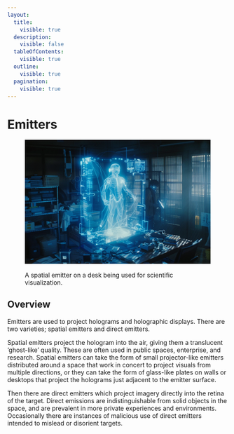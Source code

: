 ```yaml
---
layout:
  title:
    visible: true
  description:
    visible: false
  tableOfContents:
    visible: true
  outline:
    visible: true
  pagination:
    visible: true
---
```


# Emitters

<figure><img src="../../.gitbook/assets/emitters-534.png" alt=""><figcaption><p>A spatial emitter on a desk being used for scientific visualization.</p></figcaption></figure>

## Overview

Emitters are used to project holograms and holographic displays. There are two varieties; spatial emitters and direct emitters.

Spatial emitters project the hologram into the air, giving them a translucent ‘ghost-like’ quality. These are often used in public spaces, enterprise, and research. Spatial emitters can take the form of small projector-like emitters distributed around a space that work in concert to project visuals from multiple directions, or they can take the form of glass-like plates on walls or desktops that project the holograms just adjacent to the emitter surface.

Then there are direct emitters which project imagery directly into the retina of the target. Direct emissions are indistinguishable from solid objects in the space, and are prevalent in more private experiences and environments. Occasionally there are instances of malicious use of direct emitters intended to mislead or disorient targets.
